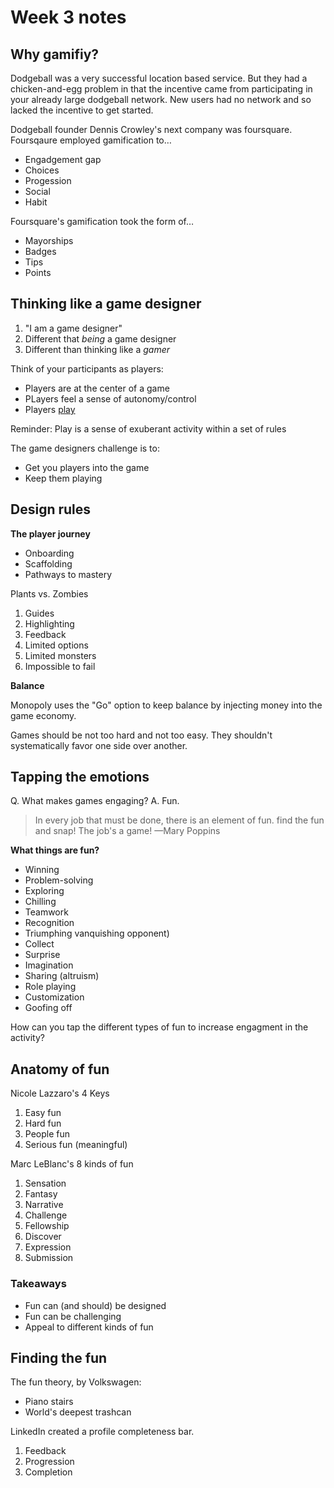 # Week 3 notes


## Why gamifiy?

Dodgeball was a very successful location based service. But they had a chicken-and-egg problem in that the incentive came from participating in your already large dodgeball network. New users had no network and so lacked the incentive to get started.

Dodgeball founder Dennis Crowley's next company was foursquare. Foursqaure employed gamification to…

* Engadgement gap
* Choices
* Progession
* Social
* Habit

Foursquare's gamification took the form of…

* Mayorships
* Badges
* Tips
* Points


## Thinking like a game designer

1. "I am a game designer"
2. Different that _being_ a game designer
3. Different than thinking like a _gamer_

Think of your participants as players:

* Players are at the center of a game
* PLayers feel a sense of autonomy/control
* Players <u>play</u>

Reminder: Play is a sense of exuberant activity within a set of rules

The game designers challenge is to:

* Get you players into the game
* Keep them playing


## Design rules

__The player journey__

* Onboarding
* Scaffolding
* Pathways to mastery

Plants vs. Zombies

1. Guides
2. Highlighting
3. Feedback
4. Limited options
5. Limited monsters
6. Impossible to fail

__Balance__

Monopoly uses the "Go" option to keep balance by injecting money into the game economy.

Games should be not too hard and not too easy. They shouldn't systematically favor one side over another.


## Tapping the emotions

Q. What makes games engaging?
A. Fun.

> In every job that must be done, there is an element of fun. find the fun and snap! The job's a game!
> &mdash;Mary Poppins

__What things are fun?__

* Winning
* Problem-solving
* Exploring
* Chilling
* Teamwork
* Recognition
* Triumphing vanquishing opponent)
* Collect
* Surprise
* Imagination
* Sharing (altruism)
* Role playing
* Customization
* Goofing off

How can you tap the different types of fun to increase engagment in the activity?


## Anatomy of fun

Nicole Lazzaro's 4 Keys

1. Easy fun
2. Hard fun
3. People fun
4. Serious fun (meaningful)

Marc LeBlanc's 8 kinds of fun

1. Sensation
2. Fantasy
3. Narrative
4. Challenge
5. Fellowship
6. Discover
7. Expression
8. Submission


### Takeaways

* Fun can (and should) be designed
* Fun can be challenging
* Appeal to different kinds of fun


## Finding the fun

The fun theory, by Volkswagen:

* Piano stairs
* World's deepest trashcan

LinkedIn created a profile completeness bar.

1. Feedback
2. Progression
3. Completion

